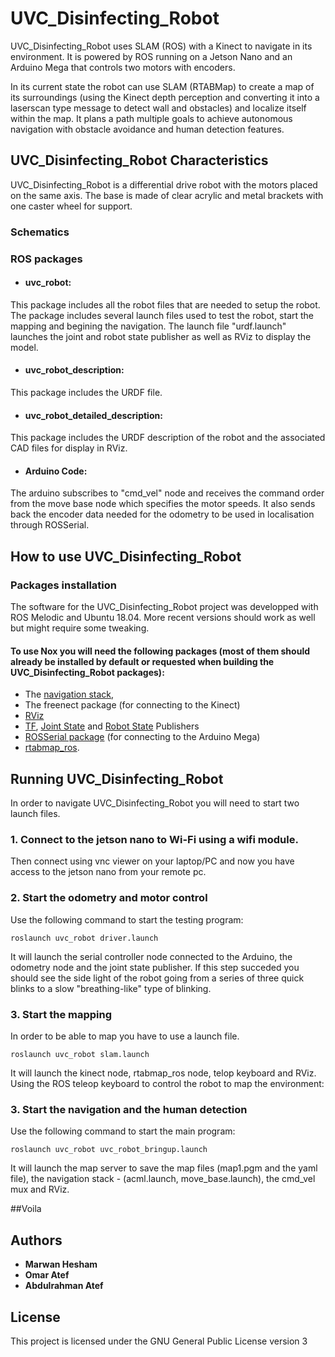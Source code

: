 # UVC_Disinfecting_Robot
UVC_Disinfecting_Robot uses SLAM (ROS) with a Kinect to navigate in its environment. It is powered by ROS running on a Jetson Nano and an Arduino Mega that controls two motors with encoders.


In its current state the robot can use SLAM (RTABMap) to create a map of its surroundings (using the Kinect depth perception and converting it into a laserscan type message to detect wall and obstacles) and localize itself within the map. It plans a path multiple goals to achieve autonomous navigation with obstacle avoidance and human detection features.

## UVC_Disinfecting_Robot Characteristics
UVC_Disinfecting_Robot is a differential drive robot with the motors placed on the same axis. The base is made of clear acrylic and metal brackets with one caster wheel for support.
### Schematics


### ROS packages
* #### uvc_robot:
This package includes all the robot files that are needed to setup the robot. The package includes several launch files used to test the robot, start the mapping and begining the navigation. The launch file "urdf.launch" launches the joint and robot state publisher as well as RViz to display the model.
* #### uvc_robot_description:
This package includes the URDF file.
* #### uvc_robot_detailed_description:
This package includes the URDF description of the robot and the associated CAD files for display in RViz.
* #### Arduino Code:
The arduino subscribes to "cmd_vel" node and receives the command order from the move base node which specifies the motor speeds. It also sends back the encoder data needed for the odometry to be used in localisation through ROSSerial.

## How to use UVC_Disinfecting_Robot
### Packages installation
The software for the UVC_Disinfecting_Robot project was developped with ROS Melodic and Ubuntu 18.04. More recent versions should work as well but might require some tweaking.

#### To use Nox you will need the following packages (most of them should already be installed by default or requested when building the UVC_Disinfecting_Robot packages):
* The [navigation stack](https://wiki.ros.org/navigation),
* The freenect package (for connecting to the Kinect)
* [RViz](http://wiki.ros.org/rviz)
* [TF](http://wiki.ros.org/tf), [Joint State](http://wiki.ros.org/joint_state_publisher) and [Robot State](http://wiki.ros.org/robot_state_publisher) Publishers
* [ROSSerial package](http://wiki.ros.org/rosserial) (for connecting to the Arduino Mega)
* [rtabmap_ros](https://wiki.ros.org/rtabmap_ros).

## Running UVC_Disinfecting_Robot

In order to navigate UVC_Disinfecting_Robot you will need to start two launch files.
### 1. Connect to the jetson nano to Wi-Fi using a wifi module.
Then connect using vnc viewer on your laptop/PC and now you have access to the jetson nano from your remote pc.

### 2. Start the odometry and motor control
Use the following command to start the testing program:

`roslaunch uvc_robot driver.launch`

It will launch the serial controller node connected to the Arduino, the odometry node and the joint state publisher. If this step succeded you should see the side light of the robot going from a series of three quick blinks to a slow "breathing-like" type of blinking.

### 3. Start the mapping
In order to be able to map you have to use a launch file.

`roslaunch uvc_robot slam.launch`

It will launch the kinect node, rtabmap_ros node, telop keyboard and RViz. Using the ROS teleop keyboard to control the robot to map the environment:

### 3. Start the navigation and the human detection
Use the following command to start the main program:

`roslaunch uvc_robot uvc_robot_bringup.launch`

It will launch the map server to save the map files (map1.pgm and the yaml file), the navigation stack - (acml.launch, move_base.launch), the cmd_vel mux and RViz.

##Voila 

## Authors

* **Marwan Hesham** 
* **Omar Atef** 
* **Abdulrahman Atef** 

## License

This project is licensed under the GNU General Public License version 3

